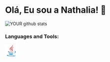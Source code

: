 # Olá, Eu sou a Nathalia! 👋



![YOUR github stats](https://github-readme-stats.vercel.app/api?username=nttcerqueira)


<h3 align="left">Languages and Tools:</h3>
<p align="left"> <a href="https://www.java.com" target="_blank" rel="noreferrer"> <img src="https://raw.githubusercontent.com/devicons/devicon/master/icons/java/java-original.svg" alt="java" width="40" height="40"/> </a> </p>





